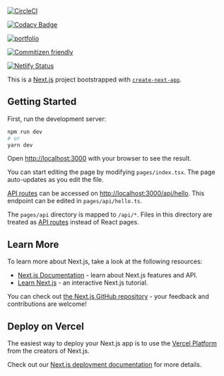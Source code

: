 [![CircleCI](https://circleci.com/gh/LamidoKing/portfolio-v2/tree/develop.svg?style=svg)](https://circleci.com/gh/LamidoKing/portfolio-v2/tree/develop)

[![Codacy Badge](https://app.codacy.com/project/badge/Grade/ee5b4e6ea6d641b386f708bec368138e)](https://www.codacy.com/gh/LamidoKing/portfolio-v2/dashboard?utm_source=github.com&utm_medium=referral&utm_content=LamidoKing/portfolio-v2&utm_campaign=Badge_Grade)

[![portfolio](https://img.shields.io/endpoint?url=https://dashboard.cypress.io/badge/simple/dhpeuu/develop&style=flat&logo=cypress)](https://dashboard.cypress.io/projects/dhpeuu/runs)

[![Commitizen friendly](https://img.shields.io/badge/commitizen-friendly-brightgreen.svg)](http://commitizen.github.io/cz-cli/)

[![Netlify Status](https://api.netlify.com/api/v1/badges/245f3233-103c-438b-b077-fd63db4a4dca/deploy-status)](https://app.netlify.com/sites/musing-mclean-8a5807/deploys)

This is a [Next.js](https://nextjs.org/) project bootstrapped with [`create-next-app`](https://github.com/vercel/next.js/tree/canary/packages/create-next-app).

## Getting Started

First, run the development server:

```bash
npm run dev
# or
yarn dev
```

Open [http://localhost:3000](http://localhost:3000) with your browser to see the result.

You can start editing the page by modifying `pages/index.tsx`. The page auto-updates as you edit the file.

[API routes](https://nextjs.org/docs/api-routes/introduction) can be accessed on [http://localhost:3000/api/hello](http://localhost:3000/api/hello). This endpoint can be edited in `pages/api/hello.ts`.

The `pages/api` directory is mapped to `/api/*`. Files in this directory are treated as [API routes](https://nextjs.org/docs/api-routes/introduction) instead of React pages.

## Learn More

To learn more about Next.js, take a look at the following resources:

- [Next.js Documentation](https://nextjs.org/docs) - learn about Next.js features and API.
- [Learn Next.js](https://nextjs.org/learn) - an interactive Next.js tutorial.

You can check out [the Next.js GitHub repository](https://github.com/vercel/next.js/) - your feedback and contributions are welcome!

## Deploy on Vercel

The easiest way to deploy your Next.js app is to use the [Vercel Platform](https://vercel.com/new?utm_medium=default-template&filter=next.js&utm_source=create-next-app&utm_campaign=create-next-app-readme) from the creators of Next.js.

Check out our [Next.js deployment documentation](https://nextjs.org/docs/deployment) for more details.

